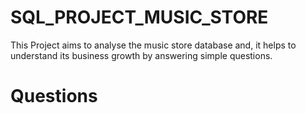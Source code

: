 # SQL_PROJECT_MUSIC_STORE
This Project aims to analyse the music store database and, it helps to understand its business growth by answering simple questions.

# Questions
